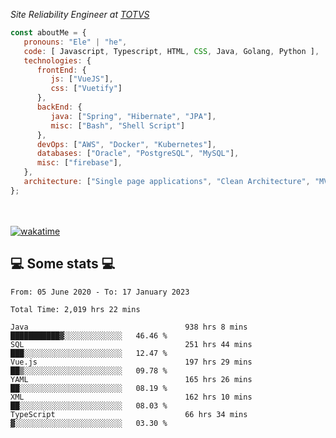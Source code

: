 <p><em>Site Reliability Engineer at <a href="https://www.totvs.com/">TOTVS</a></br>
</em></p>


```javascript
const aboutMe = {
   pronouns: "Ele" | "he",
   code: [ Javascript, Typescript, HTML, CSS, Java, Golang, Python ],
   technologies: {
      frontEnd: {
         js: ["VueJS"],
         css: ["Vuetify"]
      },
      backEnd: {
         java: ["Spring", "Hibernate", "JPA"],
         misc: ["Bash", "Shell Script"]
      },
      devOps: ["AWS", "Docker", "Kubernetes"],
      databases: ["Oracle", "PostgreSQL", "MySQL"],
      misc: ["firebase"],
   },
   architecture: ["Single page applications", "Clean Architecture", "MVC", "Microservices"],
};
```
</br></br>
[![wakatime](https://wakatime.com/badge/user/a3a8ed06-d304-4d6b-bc86-4adc418cdea7.svg)](https://wakatime.com/@a3a8ed06-d304-4d6b-bc86-4adc418cdea7)
<h2>💻 Some stats 💻</h2>

<!--START_SECTION:waka-->

```text
From: 05 June 2020 - To: 17 January 2023

Total Time: 2,019 hrs 22 mins

Java                                   938 hrs 8 mins  ███████████▓░░░░░░░░░░░░░   46.46 %
SQL                                    251 hrs 44 mins ███░░░░░░░░░░░░░░░░░░░░░░   12.47 %
Vue.js                                 197 hrs 29 mins ██▒░░░░░░░░░░░░░░░░░░░░░░   09.78 %
YAML                                   165 hrs 26 mins ██░░░░░░░░░░░░░░░░░░░░░░░   08.19 %
XML                                    162 hrs 10 mins ██░░░░░░░░░░░░░░░░░░░░░░░   08.03 %
TypeScript                             66 hrs 34 mins  ▓░░░░░░░░░░░░░░░░░░░░░░░░   03.30 %
```

<!--END_SECTION:waka-->
